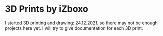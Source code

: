 # 3D Prints by iZboxo

I started 3D printing and drawing: 24.12.2021, so there may not be enough projects here yet. I will try to give documentation for each 3D print.
